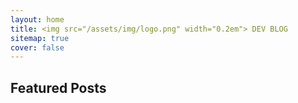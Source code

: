 ```yaml
---
layout: home
title: <img src="/assets/img/logo.png" width="0.2em"> DEV BLOG
sitemap: true
cover: false
---
```


## Featured Posts

<!--posts-->



<!-- See [Posts](/posts/) for more
{:.read-more} -->